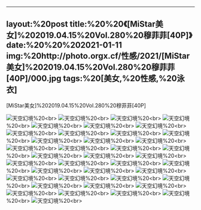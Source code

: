 ﻿---
layout:%20post
title:%20%20《[MiStar美女]%202019.04.15%20Vol.280%20穆菲菲[40P]》
date:%20%20%202021-01-11
img:%20http://photo.orgx.cf/性感/2021/[MiStar美女]%202019.04.15%20Vol.280%20穆菲菲[40P]/000.jpg
tags:%20[美女,%20性感,%20泳衣]
---

[MiStar美女]%202019.04.15%20Vol.280%20穆菲菲[40P]



![天空幻境](http://photo.orgx.cf/性感/2021/[MiStar美女]%202019.04.15%20Vol.280%20穆菲菲[40P]/001.jpg%20''天空幻境'')%20<br>
![天空幻境](http://photo.orgx.cf/性感/2021/[MiStar美女]%202019.04.15%20Vol.280%20穆菲菲[40P]/002.jpg%20''天空幻境'')%20<br>
![天空幻境](http://photo.orgx.cf/性感/2021/[MiStar美女]%202019.04.15%20Vol.280%20穆菲菲[40P]/003.jpg%20''天空幻境'')%20<br>
![天空幻境](http://photo.orgx.cf/性感/2021/[MiStar美女]%202019.04.15%20Vol.280%20穆菲菲[40P]/004.jpg%20''天空幻境'')%20<br>
![天空幻境](http://photo.orgx.cf/性感/2021/[MiStar美女]%202019.04.15%20Vol.280%20穆菲菲[40P]/005.jpg%20''天空幻境'')%20<br>
![天空幻境](http://photo.orgx.cf/性感/2021/[MiStar美女]%202019.04.15%20Vol.280%20穆菲菲[40P]/006.jpg%20''天空幻境'')%20<br>
![天空幻境](http://photo.orgx.cf/性感/2021/[MiStar美女]%202019.04.15%20Vol.280%20穆菲菲[40P]/007.jpg%20''天空幻境'')%20<br>
![天空幻境](http://photo.orgx.cf/性感/2021/[MiStar美女]%202019.04.15%20Vol.280%20穆菲菲[40P]/008.jpg%20''天空幻境'')%20<br>
![天空幻境](http://photo.orgx.cf/性感/2021/[MiStar美女]%202019.04.15%20Vol.280%20穆菲菲[40P]/009.jpg%20''天空幻境'')%20<br>
![天空幻境](http://photo.orgx.cf/性感/2021/[MiStar美女]%202019.04.15%20Vol.280%20穆菲菲[40P]/010.jpg%20''天空幻境'')%20<br>
![天空幻境](http://photo.orgx.cf/性感/2021/[MiStar美女]%202019.04.15%20Vol.280%20穆菲菲[40P]/011.jpg%20''天空幻境'')%20<br>
![天空幻境](http://photo.orgx.cf/性感/2021/[MiStar美女]%202019.04.15%20Vol.280%20穆菲菲[40P]/012.jpg%20''天空幻境'')%20<br>
![天空幻境](http://photo.orgx.cf/性感/2021/[MiStar美女]%202019.04.15%20Vol.280%20穆菲菲[40P]/013.jpg%20''天空幻境'')%20<br>
![天空幻境](http://photo.orgx.cf/性感/2021/[MiStar美女]%202019.04.15%20Vol.280%20穆菲菲[40P]/014.jpg%20''天空幻境'')%20<br>
![天空幻境](http://photo.orgx.cf/性感/2021/[MiStar美女]%202019.04.15%20Vol.280%20穆菲菲[40P]/015.jpg%20''天空幻境'')%20<br>
![天空幻境](http://photo.orgx.cf/性感/2021/[MiStar美女]%202019.04.15%20Vol.280%20穆菲菲[40P]/016.jpg%20''天空幻境'')%20<br>
![天空幻境](http://photo.orgx.cf/性感/2021/[MiStar美女]%202019.04.15%20Vol.280%20穆菲菲[40P]/017.jpg%20''天空幻境'')%20<br>
![天空幻境](http://photo.orgx.cf/性感/2021/[MiStar美女]%202019.04.15%20Vol.280%20穆菲菲[40P]/018.jpg%20''天空幻境'')%20<br>
![天空幻境](http://photo.orgx.cf/性感/2021/[MiStar美女]%202019.04.15%20Vol.280%20穆菲菲[40P]/019.jpg%20''天空幻境'')%20<br>
![天空幻境](http://photo.orgx.cf/性感/2021/[MiStar美女]%202019.04.15%20Vol.280%20穆菲菲[40P]/020.jpg%20''天空幻境'')%20<br>
![天空幻境](http://photo.orgx.cf/性感/2021/[MiStar美女]%202019.04.15%20Vol.280%20穆菲菲[40P]/021.jpg%20''天空幻境'')%20<br>
![天空幻境](http://photo.orgx.cf/性感/2021/[MiStar美女]%202019.04.15%20Vol.280%20穆菲菲[40P]/022.jpg%20''天空幻境'')%20<br>
![天空幻境](http://photo.orgx.cf/性感/2021/[MiStar美女]%202019.04.15%20Vol.280%20穆菲菲[40P]/023.jpg%20''天空幻境'')%20<br>
![天空幻境](http://photo.orgx.cf/性感/2021/[MiStar美女]%202019.04.15%20Vol.280%20穆菲菲[40P]/024.jpg%20''天空幻境'')%20<br>
![天空幻境](http://photo.orgx.cf/性感/2021/[MiStar美女]%202019.04.15%20Vol.280%20穆菲菲[40P]/025.jpg%20''天空幻境'')%20<br>
![天空幻境](http://photo.orgx.cf/性感/2021/[MiStar美女]%202019.04.15%20Vol.280%20穆菲菲[40P]/026.jpg%20''天空幻境'')%20<br>
![天空幻境](http://photo.orgx.cf/性感/2021/[MiStar美女]%202019.04.15%20Vol.280%20穆菲菲[40P]/027.jpg%20''天空幻境'')%20<br>
![天空幻境](http://photo.orgx.cf/性感/2021/[MiStar美女]%202019.04.15%20Vol.280%20穆菲菲[40P]/028.jpg%20''天空幻境'')%20<br>
![天空幻境](http://photo.orgx.cf/性感/2021/[MiStar美女]%202019.04.15%20Vol.280%20穆菲菲[40P]/029.jpg%20''天空幻境'')%20<br>
![天空幻境](http://photo.orgx.cf/性感/2021/[MiStar美女]%202019.04.15%20Vol.280%20穆菲菲[40P]/030.jpg%20''天空幻境'')%20<br>
![天空幻境](http://photo.orgx.cf/性感/2021/[MiStar美女]%202019.04.15%20Vol.280%20穆菲菲[40P]/031.jpg%20''天空幻境'')%20<br>
![天空幻境](http://photo.orgx.cf/性感/2021/[MiStar美女]%202019.04.15%20Vol.280%20穆菲菲[40P]/032.jpg%20''天空幻境'')%20<br>
![天空幻境](http://photo.orgx.cf/性感/2021/[MiStar美女]%202019.04.15%20Vol.280%20穆菲菲[40P]/033.jpg%20''天空幻境'')%20<br>
![天空幻境](http://photo.orgx.cf/性感/2021/[MiStar美女]%202019.04.15%20Vol.280%20穆菲菲[40P]/034.jpg%20''天空幻境'')%20<br>
![天空幻境](http://photo.orgx.cf/性感/2021/[MiStar美女]%202019.04.15%20Vol.280%20穆菲菲[40P]/035.jpg%20''天空幻境'')%20<br>
![天空幻境](http://photo.orgx.cf/性感/2021/[MiStar美女]%202019.04.15%20Vol.280%20穆菲菲[40P]/036.jpg%20''天空幻境'')%20<br>
![天空幻境](http://photo.orgx.cf/性感/2021/[MiStar美女]%202019.04.15%20Vol.280%20穆菲菲[40P]/037.jpg%20''天空幻境'')%20<br>
![天空幻境](http://photo.orgx.cf/性感/2021/[MiStar美女]%202019.04.15%20Vol.280%20穆菲菲[40P]/038.jpg%20''天空幻境'')%20<br>
![天空幻境](http://photo.orgx.cf/性感/2021/[MiStar美女]%202019.04.15%20Vol.280%20穆菲菲[40P]/039.jpg%20''天空幻境'')%20<br>
![天空幻境](http://photo.orgx.cf/性感/2021/[MiStar美女]%202019.04.15%20Vol.280%20穆菲菲[40P]/040.jpg%20''天空幻境'')%20<br>